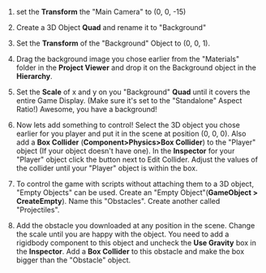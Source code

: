 1. set the **Transform** the "Main Camera" to (0, 0, -15)

2. Create a 3D Object **Quad** and rename it to "Background"
3. Set the **Transform** of the "Background" Object to (0, 0, 1).

4. Drag the background image you chose earlier from the "Materials" folder in the **Project Viewer** and drop it on the Background object in the **Hierarchy**. 

5. Set the **Scale** of x and y on you "Background" **Quad** until it covers the entire Game Display. (Make sure it's set to the "Standalone" Aspect Ratio!) Awesome, you have a background!

6. Now lets add something to control! Select the 3D object you chose earlier for you player and put it in the scene at position (0, 0, 0). Also add a **Box Collider** (**Component>Physics>Box Collider**) to the "Player" object (If your object doesn't have one). In the **Inspector** for your "Player" object click the button next to Edit Collider. Adjust the values of the collider until your "Player" object is within the box.  

7. To control the game with scripts without attaching them to a 3D object, "Empty Objects" can be used. Create an "Empty Object"(**GameObject > CreateEmpty**). Name this "Obstacles". Create another called "Projectiles".

8. Add the obstacle you downloaded at any position in the scene. Change the scale until you are happy with the object. You need to add a rigidbody component to this object and uncheck the **Use Gravity** box in the **Inspector**. Add a **Box Collider** to this obstacle and make the box bigger than the "Obstacle" object.  